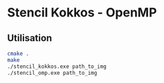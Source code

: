 # Stencil Kokkos - OpenMP

## Utilisation

```sh
cmake . 
make 
./stencil_kokkos.exe path_to_img 
./stencil_omp.exe path_to_img 
```
